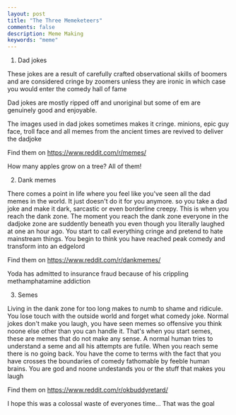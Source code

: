 ```yaml
---
layout: post
title: "The Three Memeketeers"
comments: false
description: Meme Making 
keywords: "meme"
---
```


1) Dad jokes

These jokes are a result of carefully crafted observational skills of boomers and are considered cringe by zoomers unless they are ironic in which case you would enter the comedy hall of fame 

Dad jokes are mostly ripped off and unoriginal but some of em are genuinely good and enjoyable. 

The images used in dad jokes sometimes makes it cringe. minions, epic guy face, troll face and all memes from the ancient times are revived to deliver the dadjoke

Find them on <https://www.reddit.com/r/memes/>

How many apples grow on a tree? All of them!

2) Dank memes 

There comes a point in life where you feel like you've seen all the dad memes in the world. It just doesn't do it for you anymore. so you take a dad joke and make it dark, sarcastic or even borderline creepy. This is when you reach the dank zone. The moment you reach the dank zone everyone in the dadjoke zone are suddently beneath you even though you literally laughed at one an hour ago. You start to call everything cringe and pretend to hate mainstream things. You begin to think you have reached peak comedy and transform into an edgelord 

Find them on <https://www.reddit.com/r/dankmemes/>

Yoda has admitted to insurance fraud because of his crippling methamphatamine addiction

3) Semes 

Living in the dank zone for too long makes to numb to shame and ridicule. You lose touch with the outside world and forget what comedy joke. Normal jokes don't make you laugh, you have seen memes so offensive you think noone else other than you can handle it. That's when you start semes, these are memes that do not make any sense. A normal human tries to understand a seme and all his attempts are futile. When you reach seme there is no going back. You have the come to terms with the fact that you have crosses the boundaries of comedy fathomable by feeble human brains. You are god and noone undestands you or the stuff that makes you laugh

Find them on <https://www.reddit.com/r/okbuddyretard/>

I hope this was a colossal waste of everyones time... That was the goal